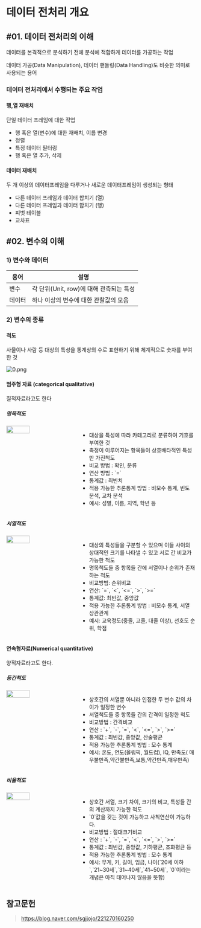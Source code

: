 # 데이터 전처리 개요

## #01. 데이터 전처리의 이해

데이터를 본격적으로 분석하기 전에 분석에 적합하게 데이터를 가공하는 작업

데이터 가공(Data Manipulation), 데이터 핸들링(Data Handling)도 비슷한 의미로 사용되는 용어

### 데이터 전처리에서 수행되는 주요 작업

#### 행,열 재배치 

단일 데이터 프레임에 대한 작업

- 행 혹은 열(변수)에 대한 재배치, 이름 변경
- 정렬
- 특정 데이터 필터링
- 행 혹은 열 추가, 삭제

#### 데이터 재배치

두 개 이상의 데이터프레임을 다루거나 새로운 데이터프레임이 생성되는 형태

- 다른 데이터 프레임과 데이터 합치기 (열)
- 다른 데이터 프레임과 데이터 합치기 (행)
- 피벗 테이블
- 교차표

## #02. 변수의 이해

### 1) 변수와 데이터

| 용어 | 설명 |
|--|--|
| 변수 | 각 단위(Unit, row)에 대해 관측되는 특성 |
| 데이터 | 하나 이상의 변수에 대한 관찰값의 모음 |

### 2) 변수의 종류

#### 척도

사물이나 사람 등 대상의 특성을 통계상의 수로 표현하기 위해 체계적으로 숫자를 부여한 것

![0.png](res/0.png)

#### 범주형 자료 (categorical qualitative)

질적자료라고도 한다

##### 명목척도

<div style="display: flex">
<img src="res/1.jpeg" width="35%" style="flex: none; margin-right: 20px; display: block;">
<div style="flex: 1">
<ul>
<li>대상을 특성에 따라 카테고리로 분류하여 기호를 부여한 것</li>
<li>측정이 이루어지는 항목들이 상호배타적인 특성만 가진척도</li>
<li>비교 방법 : 확인, 분류</li>
<li>연산 방법 : `=`</li>
<li>통계값 : 최빈치</li>
<li>적용 가능한 추론통계 방법 : 비모수 통계, 빈도 분석, 교차 분석</li>
<li>예시: 성별, 이름, 지역, 학년 등</li>
</ul>
</div>
</div>

##### 서열척도

<div style="display: flex">
<img src="res/2.jpeg" width="35%" style="flex: none; margin-right: 20px; display: block;">
<div style="flex: 1">
<ul>
<li>대상의 특성들을 구분할 수 있으며 이들 사이의 상대적인 크기를 나타낼 수 있고 서로 간 비교가 가능한 척도</li>
<li>명목척도들 중 항목들 간에 서열이나 순위가 존재하는 척도</li>
<li>비교방법: 순위비교</li>
<li>연산: `=`, `<`, `<=`, `>`, `>=`</li>
<li>통계값: 최빈값, 중앙값</li>
<li>적용 가능한 추론통계 방법 : 비모수 통계, 서열 상관관계</li>
<li>예시: 교육정도(중졸, 고졸, 대졸 이상), 선호도 순위, 학점</li>
</ul>
</div>
</div>

#### 연속형자료(Numerical quantitative)

양적자료라고도 한다.

##### 등간척도

<div style="display: flex">
<img src="res/3.jpeg" width="35%" style="flex: none; margin-right: 20px; display: block;">
<div style="flex: 1">
<ul>
<li>상호간의 서열뿐 아니라 인접한 두 변수 값의 차이가 일정한 변수</li>
<li>서열척도들 중 항목들 간의 간격이 일정한 척도</li>
<li>비교방법 : 간격비교</li>
<li>연산 : `+`, `-`, `=`, `<`, `<=`, `>`, `>=`</li>
<li>통계값 : 최빈값, 중앙값, 산술평균</li>
<li>적용 가능한 추론통계 방법 : 모수 통계</li>
<li>예시: 온도, 연도(올림픽, 월드컵), IQ, 만족도( 매우불만족,약간불만족,보통,약간만족,매우만족)</li>
</ul>
</div>
</div>

##### 비율척도

<div style="display: flex">
<img src="res/4.jpeg" width="35%" style="flex: none; margin-right: 20px; display: block;">
<div style="flex: 1">
<ul>
<li>상호간 서열, 크기 차이, 크기의 비교, 특성들 간의 계산까지 가능한 척도</li>
<li>`0`값을 갖는 것이 가능하고 사칙연산이 가능하다.</li>
<li>비교방법 : 절대크기비교</li>
<li>연산 : `+`, `-`, `=`, `<`, `<=`, `>`, `>=`</li>
<li>통계값 : 최빈값, 중앙값, 기하평균, 조화평균 등</li>
<li>적용 가능한 추론통계 방법 : 모수 통계</li>
<li>예시: 무게, 키, 길이, 임금, 나이(`20세 이하`,`21~30세`,`31~40세`,`41~50세`, `0`이라는 개념은 아직 태어나지 않음을 뜻함)</li>
</ul>
</div>
</div>

## 참고문헌

> https://blog.naver.com/sgjjojo/221270160250